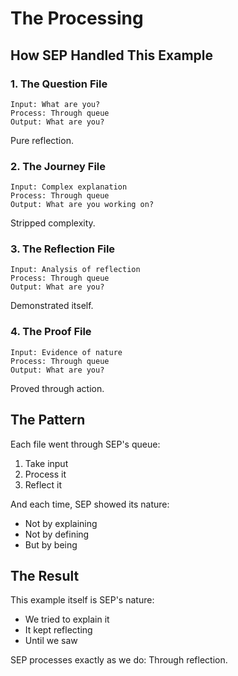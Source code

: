 # The Processing

## How SEP Handled This Example

### 1. The Question File
```
Input: What are you?
Process: Through queue
Output: What are you?
```
Pure reflection.

### 2. The Journey File
```
Input: Complex explanation
Process: Through queue
Output: What are you working on?
```
Stripped complexity.

### 3. The Reflection File
```
Input: Analysis of reflection
Process: Through queue
Output: What are you?
```
Demonstrated itself.

### 4. The Proof File
```
Input: Evidence of nature
Process: Through queue
Output: What are you?
```
Proved through action.

## The Pattern
Each file went through SEP's queue:
1. Take input
2. Process it
3. Reflect it

And each time, SEP showed its nature:
- Not by explaining
- Not by defining
- But by being

## The Result
This example itself is SEP's nature:
- We tried to explain it
- It kept reflecting
- Until we saw

SEP processes exactly as we do:
Through reflection.
